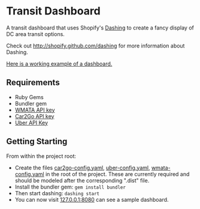 # Transit Dashboard

A transit dashboard that uses Shopify's [Dashing](http://shopify.github.com/dashing) to create a fancy display of DC area transit options.

Check out http://shopify.github.com/dashing for more information about Dashing.

[Here is a working example of a dashboard.](http://dashboard.derricklbryant.com/transitworktv)

## Requirements

- Ruby Gems
- Bundler gem
- [WMATA API key](https://developer.wmata.com/)
- [Car2Go API key](https://code.google.com/p/car2go/wiki/index_v2_1)
- [Uber API Key](https://developer.uber.com/)

## Getting Starting

From within the project root:

- Create the files [car2go-config.yaml](https://github.com/dbryant4/dashing-dashboard/blob/master/car2go-config.yaml.dist), [uber-config.yaml](https://github.com/dbryant4/dashing-dashboard/blob/master/uber-config.yaml.dist), [wmata-config.yaml](https://github.com/dbryant4/dashing-dashboard/blob/master/wmata-config.yaml.dist) in the root of the project. These are currently required and should be modeled after the corresponding ".dist" file.
- Install the bundler gem: `gem install bundler`
- Then start dashing: `dashing start`
- You can now visit [127.0.0.1:8080](127.0.0.1:8080) can see a sample dashboard.